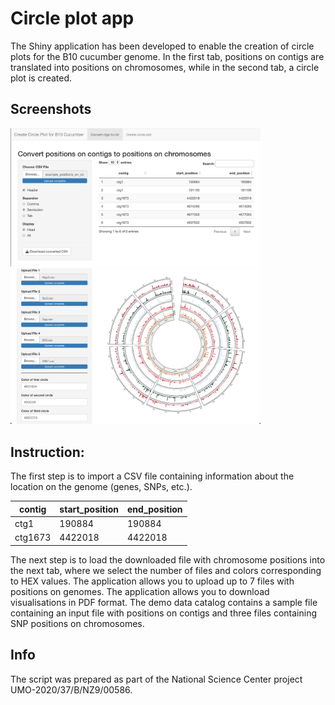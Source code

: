 # Circle plot app
The Shiny application has been developed to enable the creation of circle plots for the B10 cucumber genome. In the first tab, positions on contigs are translated into positions on chromosomes, while in the second tab, a circle plot is created.
## Screenshots
<img src="images/Img1.png" alt="My Image" width="400"/>
<img src="images/Img2.png" alt="My Image" width="400"/>

## Instruction:
The first step is to import a CSV file containing information about the location on the genome (genes, SNPs, etc.).

| contig | start_position | end_position |
|----------|----------|----------|
| ctg1    | 190884     | 190884     |
| ctg1673    | 4422018     | 4422018     |

The next step is to load the downloaded file with chromosome positions into the next tab, where we select the number of files and colors corresponding to HEX values.
The application allows you to upload up to 7 files with positions on genomes. The application allows you to download visualisations in PDF format. The demo data catalog contains a sample file containing an input file with positions on contigs and three files containing SNP positions on chromosomes.

## Info
The script was prepared as part of the National Science Center project UMO-2020/37/B/NZ9/00586.

